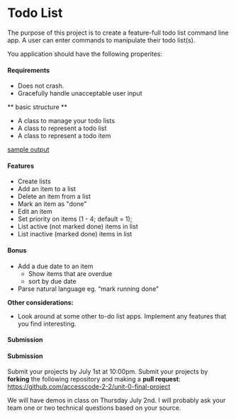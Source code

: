 # Todo List

The purpose of this project is to create a feature-full todo list command line app. A user can enter commands to manipulate their todo list(s).

You application should have the following properites:

#### Requirements

* Does not crash.
* Gracefully handle unacceptable user input

** basic structure **
* A class to manage your todo lists
* A class to represent a todo list
* A class to represent a todo item

[sample output](https://gist.github.com/mikekavouras/939807bb840cc8e15a21)


#### Features

* Create lists 
* Add an item to a list
* Delete an item from a list
* Mark an item as "done"
* Edit an item
* Set priority on items (1 - 4; default = 1);
* List active (not marked done) items in list
* List inactive (marked done) items in list

#### Bonus

* Add a due date to an item
  * Show items that are overdue
  * sort by due date 
* Parse natural language eg. “mark running done”

**Other considerations:**
* Look around at some other to-do list apps. Implement any features that you find interesting.

#### Submission

#### Submission
Submit your projects by July 1st at 10:00pm. Submit your projects by **forking** the following repository and making a **pull request**: https://github.com/accesscode-2-2/unit-0-final-project

We will have demos in class on Thursday July 2nd. I will probably ask your team one or two technical questions based
on your source.
